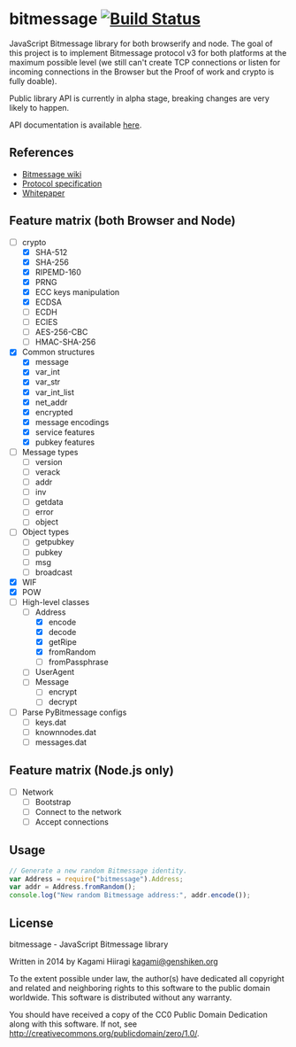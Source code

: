 # bitmessage [![Build Status](https://travis-ci.org/bitchan/bitmessage.svg?branch=master)](https://travis-ci.org/bitchan/bitmessage)

JavaScript Bitmessage library for both browserify and node. The goal of this project is to implement Bitmessage protocol v3 for both platforms at the maximum possible level (we still can't create TCP connections or listen for incoming connections in the Browser but the Proof of work and crypto is fully doable).

Public library API is currently in alpha stage, breaking changes are very likely to happen.

API documentation is available [here](https://bitchan.github.io/bitmessage/docs/).

## References

* [Bitmessage wiki](https://bitmessage.org/wiki/Main_Page)
* [Protocol specification](https://bitmessage.org/wiki/Protocol_specification)
* [Whitepaper](https://bitmessage.org/bitmessage.pdf)

## Feature matrix (both Browser and Node)

- [ ] crypto
  - [x] SHA-512
  - [x] SHA-256
  - [x] RIPEMD-160
  - [x] PRNG
  - [x] ECC keys manipulation
  - [x] ECDSA
  - [ ] ECDH
  - [ ] ECIES
  - [ ] AES-256-CBC
  - [ ] HMAC-SHA-256
- [x] Common structures
  - [x] message
  - [x] var_int
  - [x] var_str
  - [x] var_int_list
  - [x] net_addr
  - [x] encrypted
  - [x] message encodings
  - [x] service features
  - [x] pubkey features
- [ ] Message types
  - [ ] version
  - [ ] verack
  - [ ] addr
  - [ ] inv
  - [ ] getdata
  - [ ] error
  - [ ] object
- [ ] Object types
  - [ ] getpubkey
  - [ ] pubkey
  - [ ] msg
  - [ ] broadcast
- [x] WIF
- [x] POW
- [ ] High-level classes
  - [ ] Address
    - [x] encode
    - [x] decode
    - [x] getRipe
    - [x] fromRandom
    - [ ] fromPassphrase
  - [ ] UserAgent
  - [ ] Message
    - [ ] encrypt
    - [ ] decrypt
- [ ] Parse PyBitmessage configs
  - [ ] keys.dat
  - [ ] knownnodes.dat
  - [ ] messages.dat

## Feature matrix (Node.js only)

- [ ] Network
  - [ ] Bootstrap
  - [ ] Connect to the network
  - [ ] Accept connections

## Usage

```js
// Generate a new random Bitmessage identity.
var Address = require("bitmessage").Address;
var addr = Address.fromRandom();
console.log("New random Bitmessage address:", addr.encode());
```

## License

bitmessage - JavaScript Bitmessage library

Written in 2014 by Kagami Hiiragi <kagami@genshiken.org>

To the extent possible under law, the author(s) have dedicated all copyright and related and neighboring rights to this software to the public domain worldwide. This software is distributed without any warranty.

You should have received a copy of the CC0 Public Domain Dedication along with this software. If not, see <http://creativecommons.org/publicdomain/zero/1.0/>.
